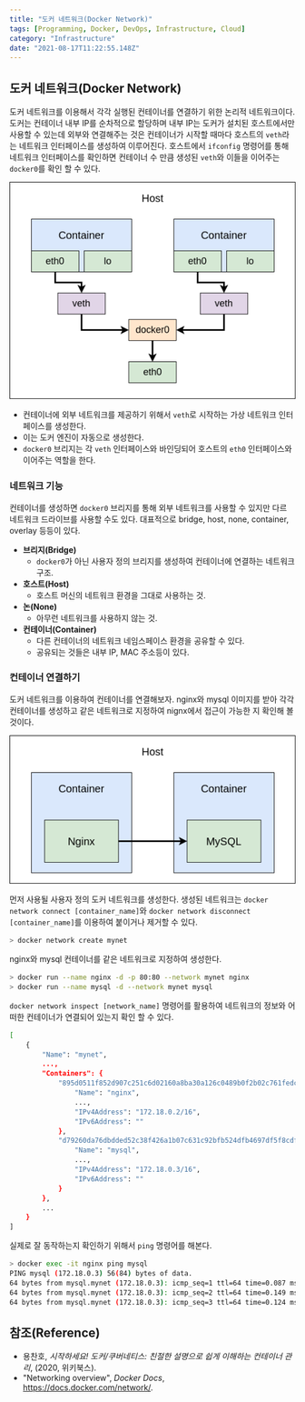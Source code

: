 ```yaml
---
title: "도커 네트워크(Docker Network)"
tags: [Programming, Docker, DevOps, Infrastructure, Cloud]
category: "Infrastructure"
date: "2021-08-17T11:22:55.148Z"
---
```


## 도커 네트워크(Docker Network)

도커 네트워크를 이용해서 각각 실행된 컨테이너를 연결하기 위한 논리적 네트워크이다. 도커는 컨테이너 내부 IP를 순차적으로 할당하며 내부 IP는 도커가 설치된 호스트에서만 사용할 수 있는데 외부와 연결해주는 것은 컨테이너가 시작할 때마다 호스트의 `veth`라는 네트워크 인터페이스를 생성하여 이루어진다. 호스트에서 `ifconfig` 명령어를 통해 네트워크 인터페이스를 확인하면 컨테이너 수 만큼 생성된 `veth`와 이들을 이어주는 `docker0`를 확인 할 수 있다.

![Docker Container Network](../../../assets/docker/network/network1.png)

- 컨테이너에 외부 네트워크를 제공하기 위해서 `veth`로 시작하는 가상 네트워크 인터페이스를 생성한다.
- 이는 도커 엔진이 자동으로 생성한다.
- `docker0` 브리지는 각 `veth` 인터페이스와 바인딩되어 호스트의 `eth0` 인터페이스와 이어주는 역할을 한다.

### 네트워크 기능

컨테이너를 생성하면 `docker0` 브리지를 통해 외부 네트워크를 사용할 수 있지만 다르 네트워크 드라이브를 사용할 수도 있다. 대표적으로 bridge, host, none, container, overlay 등등이 있다.

- **브리지(Bridge)**
    - `docker0`가 아닌 사용자 정의 브리지를 생성하여 컨테이너에 연결하는 네트워크 구조.
- **호스트(Host)**
    - 호스트 머신의 네트워크 환경을 그대로 사용하는 것.
- **논(None)**
    - 아무런 네트워크를 사용하지 않는 것.
- **컨테이너(Container)**
    - 다른 컨테이너의 네트워크 네임스페이스 환경을 공유할 수 있다.
    - 공유되는 것들은 내부 IP, MAC 주소등이 있다.

### 컨테이너 연결하기

도커 네트워크를 이용하여 컨테이너를 연결해보자. nginx와 mysql 이미지를 받아 각각 컨테이너를 생성하고 같은 네트워크로 지정하여 nignx에서 접근이 가능한 지 확인해 볼 것이다.

![Docker Container Connection](../../../assets/docker/volume/container-connection.png)

먼저 사용될 사용자 정의 도커 네트워크를 생성한다. 생성된 네트워크는 `docker network connect [container_name]`와 `docker network disconnect [container_name]`를 이용하여 붙이거나 제거할 수 있다.

```bash
> docker network create mynet
```

nginx와 mysql 컨테이너를 같은 네트워크로 지정하여 생성한다.

```bash
> docker run --name nginx -d -p 80:80 --network mynet nginx
> docker run --name mysql -d --network mynet mysql
```

`docker network inspect [network_name]` 명령어를 활용하여 네트워크의 정보와 어떠한 컨테이너가 연결되어 있는지 확인 할 수 있다.

```bash
[
    {
        "Name": "mynet",
        ...,
        "Containers": {
            "895d0511f852d907c251c6d02160a8ba30a126c0489b0f2b02c761fedc738b4d": {
                "Name": "nginx",
                ...,
                "IPv4Address": "172.18.0.2/16",
                "IPv6Address": ""
            },
            "d79260da76dbdded52c38f426a1b07c631c92bfb524dfb4697df5f8cdf2f3b5b": {
                "Name": "mysql",
                ...,
                "IPv4Address": "172.18.0.3/16",
                "IPv6Address": ""
            }
        },
        ...
    }
]
```

실제로 잘 동작하는지 확인하기 위해서 `ping` 명령어를 해본다.

```bash
> docker exec -it nginx ping mysql
PING mysql (172.18.0.3) 56(84) bytes of data.
64 bytes from mysql.mynet (172.18.0.3): icmp_seq=1 ttl=64 time=0.087 ms
64 bytes from mysql.mynet (172.18.0.3): icmp_seq=2 ttl=64 time=0.149 ms
64 bytes from mysql.mynet (172.18.0.3): icmp_seq=3 ttl=64 time=0.124 ms
```

## 참조(Reference)

- 용찬호, *시작하세요! 도커/쿠버네티스: 친절한 설명으로 쉽게 이해하는 컨테이너 관리*, (2020, 위키북스).
- "Networking overview", *Docker Docs*, https://docs.docker.com/network/.
